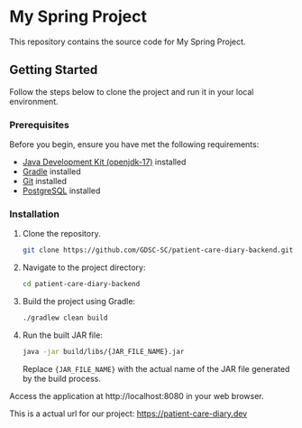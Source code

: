 # My Spring Project

This repository contains the source code for My Spring Project.

## Getting Started

Follow the steps below to clone the project and run it in your local environment.

### Prerequisites

Before you begin, ensure you have met the following requirements:

- [Java Development Kit (openjdk-17)](https://openjdk.java.net/projects/jdk/17/) installed
- [Gradle](https://gradle.org/install/) installed
- [Git](https://git-scm.com/downloads) installed
- [PostgreSQL](https://www.postgresql.org/download/) installed


### Installation

1. Clone the repository.

   ```bash
   git clone https://github.com/GDSC-SC/patient-care-diary-backend.git

2. Navigate to the project directory:

    ```bash
    cd patient-care-diary-backend
    ```

3. Build the project using Gradle:

    ```bash
    ./gradlew clean build
    ```

4. Run the built JAR file:

    ```bash
    java -jar build/libs/{JAR_FILE_NAME}.jar
    ```

    Replace `{JAR_FILE_NAME}` with the actual name of the JAR file generated by the build process.


Access the application at http://localhost:8080 in your web browser.


This is a actual url for our project:
https://patient-care-diary.dev
